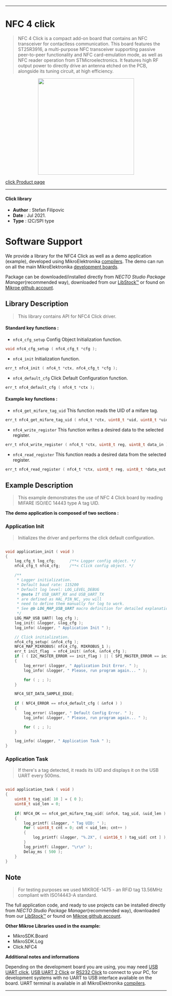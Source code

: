 
---
# NFC 4 click

> NFC 4 Click is a compact add-on board that contains an NFC transceiver for contactless communication. This board features the ST25R3916, a multi-purpose NFC transceiver supporting passive peer-to-peer functionality and NFC card-emulation mode, as well as NFC reader operation from STMicroelectronics. It features high RF output power to directly drive an antenna etched on the PCB, alongside its tuning circuit, at high efficiency.

<p align="center">
  <img src="https://download.mikroe.com/images/click_for_ide/nfc4_click.png" height=300px>
</p>

[click Product page](https://www.mikroe.com/nfc-4-click)

---


#### Click library

- **Author**        : Stefan Filipovic
- **Date**          : Jul 2021.
- **Type**          : I2C/SPI type


# Software Support

We provide a library for the NFC4 Click
as well as a demo application (example), developed using MikroElektronika
[compilers](https://www.mikroe.com/necto-studio).
The demo can run on all the main MikroElektronika [development boards](https://www.mikroe.com/development-boards).

Package can be downloaded/installed directly from *NECTO Studio Package Manager*(recommended way), downloaded from our [LibStock&trade;](https://libstock.mikroe.com) or found on [Mikroe github account](https://github.com/MikroElektronika/mikrosdk_click_v2/tree/master/clicks).

## Library Description

> This library contains API for NFC4 Click driver.

#### Standard key functions :

- `nfc4_cfg_setup` Config Object Initialization function.
```c
void nfc4_cfg_setup ( nfc4_cfg_t *cfg );
```

- `nfc4_init` Initialization function.
```c
err_t nfc4_init ( nfc4_t *ctx, nfc4_cfg_t *cfg );
```

- `nfc4_default_cfg` Click Default Configuration function.
```c
err_t nfc4_default_cfg ( nfc4_t *ctx );
```

#### Example key functions :

- `nfc4_get_mifare_tag_uid` This function reads the UID of a mifare tag.
```c
err_t nfc4_get_mifare_tag_uid ( nfc4_t *ctx, uint8_t *uid, uint8_t *uid_len );
```

- `nfc4_write_register` This function writes a desired data to the selected register.
```c
err_t nfc4_write_register ( nfc4_t *ctx, uint8_t reg, uint8_t data_in );
```

- `nfc4_read_register` This function reads a desired data from the selected register.
```c
err_t nfc4_read_register ( nfc4_t *ctx, uint8_t reg, uint8_t *data_out );
```

## Example Description

> This example demonstrates the use of NFC 4 Click board by reading MIFARE ISO/IEC 14443 type A tag UID.

**The demo application is composed of two sections :**

### Application Init

> Initializes the driver and performs the click default configuration.

```c

void application_init ( void )
{
    log_cfg_t log_cfg;      /**< Logger config object. */
    nfc4_cfg_t nfc4_cfg;    /**< Click config object. */

    /** 
     * Logger initialization.
     * Default baud rate: 115200
     * Default log level: LOG_LEVEL_DEBUG
     * @note If USB_UART_RX and USB_UART_TX 
     * are defined as HAL_PIN_NC, you will 
     * need to define them manually for log to work. 
     * See @b LOG_MAP_USB_UART macro definition for detailed explanation.
     */
    LOG_MAP_USB_UART( log_cfg );
    log_init( &logger, &log_cfg );
    log_info( &logger, " Application Init " );

    // Click initialization.
    nfc4_cfg_setup( &nfc4_cfg );
    NFC4_MAP_MIKROBUS( nfc4_cfg, MIKROBUS_1 );
    err_t init_flag  = nfc4_init( &nfc4, &nfc4_cfg );
    if ( ( I2C_MASTER_ERROR == init_flag ) || ( SPI_MASTER_ERROR == init_flag ) )
    {
        log_error( &logger, " Application Init Error. " );
        log_info( &logger, " Please, run program again... " );

        for ( ; ; );
    }

    NFC4_SET_DATA_SAMPLE_EDGE;
    
    if ( NFC4_ERROR == nfc4_default_cfg ( &nfc4 ) )
    {
        log_error( &logger, " Default Config Error. " );
        log_info( &logger, " Please, run program again... " );

        for ( ; ; );
    }

    log_info( &logger, " Application Task " );
}

```

### Application Task

> If there's a tag detected, it reads its UID and displays it on the USB UART every 500ms.

```c

void application_task ( void )
{
    uint8_t tag_uid[ 10 ] = { 0 };
    uint8_t uid_len = 0;
    
    if( NFC4_OK == nfc4_get_mifare_tag_uid( &nfc4, tag_uid, &uid_len ) )
    {
        log_printf( &logger, " Tag UID: " );
        for ( uint8_t cnt = 0; cnt < uid_len; cnt++ )
        {
            log_printf( &logger, "%.2X", ( uint16_t ) tag_uid[ cnt ] );
        }
        log_printf( &logger, "\r\n" );
        Delay_ms ( 500 );
    }
}

```

## Note

> For testing purposes we used MIKROE-1475 - an RFiD tag 13.56MHz compliant with ISO14443-A standard.

The full application code, and ready to use projects can be installed directly from *NECTO Studio Package Manager*(recommended way), downloaded from our [LibStock&trade;](https://libstock.mikroe.com) or found on [Mikroe github account](https://github.com/MikroElektronika/mikrosdk_click_v2/tree/master/clicks).

**Other Mikroe Libraries used in the example:**

- MikroSDK.Board
- MikroSDK.Log
- Click.NFC4

**Additional notes and informations**

Depending on the development board you are using, you may need
[USB UART click](https://www.mikroe.com/usb-uart-click),
[USB UART 2 Click](https://www.mikroe.com/usb-uart-2-click) or
[RS232 Click](https://www.mikroe.com/rs232-click) to connect to your PC, for
development systems with no UART to USB interface available on the board. UART
terminal is available in all MikroElektronika
[compilers](https://shop.mikroe.com/compilers).

---
